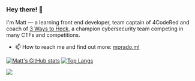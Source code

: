 ### Hey there! 👋                             

I'm Matt — a learning front end developer, team captain of 4CodeRed and coach of [3 Ways to Heck](https://github.com/3-Ways-to-Heck), a champion cybersecurity team competing in many CTFs and competitions.
- 📫 How to reach me and find out more: [mprado.ml](http://www.mapoztate.com/)


[![Matt's GitHub stats](https://github-readme-stats.vercel.app/api?username=mapoztate&count_private=true&show_icons=true&theme=dark)](https://github.com/anuraghazra/github-readme-stats)
[![Top Langs](https://github-readme-stats.vercel.app/api/top-langs/?username=mapoztate&layout=compact&theme=dark)](https://github.com/anuraghazra/github-readme-stats)


![](https://komarev.com/ghpvc/?username=mapoztate)
